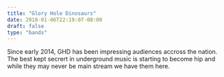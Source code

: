```yaml
---
title: "Glory Hole Dinosaurs"
date: 2018-01-06T22:19:07-08:00
draft: false
type: "bands"
---
```


Since early 2014, GHD has been impressing audiences accross the nation. The best kept secrert in underground music
is starting to become hip and while they may never be main stream we have them here.